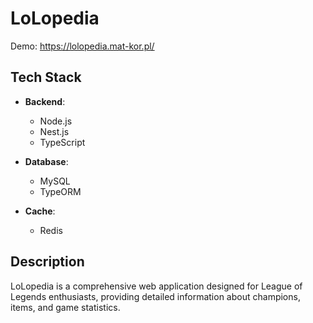 # LoLopedia
Demo: https://lolopedia.mat-kor.pl/
## Tech Stack
  
- **Backend**: 
  - Node.js
  - Nest.js
  - TypeScript
  
- **Database**: 
  - MySQL
  - TypeORM
  
- **Cache**: 
  - Redis

## Description
LoLopedia is a comprehensive web application designed for League of Legends enthusiasts, providing detailed information about champions, items, and game statistics.
